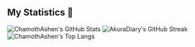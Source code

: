 
## My Statistics 🚀
![ChamothAshen's GitHub Stats](https://github-readme-stats.vercel.app/api?username=ChamothAshen&show_icons=true&theme=tokyonight)
![AkuraDiary's GitHub Streak](https://github-readme-streak-stats.herokuapp.com/?user=AkuraDiary&theme=tokyonight)
![ChamothAshen's Top Langs](https://github-readme-stats.vercel.app/api/top-langs/?username=ChamothAshen&theme=tokyonight&layout=compact)
